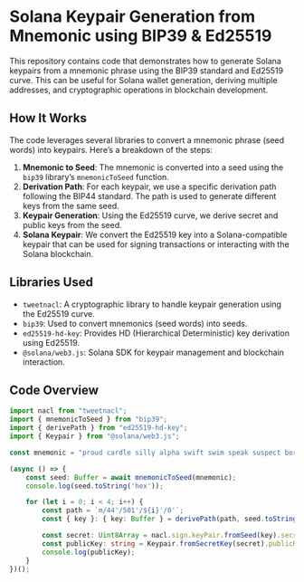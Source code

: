 # Solana Keypair Generation from Mnemonic using BIP39 & Ed25519

This repository contains code that demonstrates how to generate Solana keypairs from a mnemonic phrase using the BIP39 standard and Ed25519 curve. This can be useful for Solana wallet generation, deriving multiple addresses, and cryptographic operations in blockchain development.

## How It Works

The code leverages several libraries to convert a mnemonic phrase (seed words) into keypairs. Here’s a breakdown of the steps:

1. **Mnemonic to Seed**: The mnemonic is converted into a seed using the `bip39` library’s `mnemonicToSeed` function.
2. **Derivation Path**: For each keypair, we use a specific derivation path following the BIP44 standard. The path is used to generate different keys from the same seed.
3. **Keypair Generation**: Using the Ed25519 curve, we derive secret and public keys from the seed.
4. **Solana Keypair**: We convert the Ed25519 key into a Solana-compatible keypair that can be used for signing transactions or interacting with the Solana blockchain.

## Libraries Used

- `tweetnacl`: A cryptographic library to handle keypair generation using the Ed25519 curve.
- `bip39`: Used to convert mnemonics (seed words) into seeds.
- `ed25519-hd-key`: Provides HD (Hierarchical Deterministic) key derivation using Ed25519.
- `@solana/web3.js`: Solana SDK for keypair management and blockchain interaction.

## Code Overview

```typescript
import nacl from "tweetnacl";
import { mnemonicToSeed } from "bip39";
import { derivePath } from "ed25519-hd-key";
import { Keypair } from "@solana/web3.js";

const mnemonic = "proud cardle silly alpha swift swim speak suspect boring pink flash hotel";

(async () => {
    const seed: Buffer = await mnemonicToSeed(mnemonic);
    console.log(seed.toString('hex'));

    for (let i = 0; i < 4; i++) {
        const path = `m/44'/501'/${i}'/0'`;
        const { key }: { key: Buffer } = derivePath(path, seed.toString("hex"));

        const secret: Uint8Array = nacl.sign.keyPair.fromSeed(key).secretKey;
        const publicKey: string = Keypair.fromSecretKey(secret).publicKey.toBase58();
        console.log(publicKey);
    }
})();
